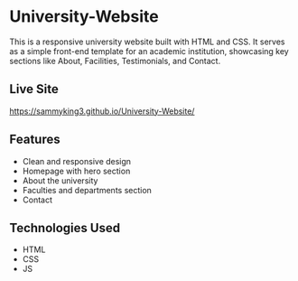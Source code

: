 # University-Website

This is a responsive university website built with HTML and CSS. It serves as a simple front-end template for an academic institution, showcasing key sections like About, Facilities, Testimonials, and Contact.

## Live Site
https://sammyking3.github.io/University-Website/
##  Features
- Clean and responsive design
- Homepage with hero section
- About the university
- Faculties and departments section
- Contact

## Technologies Used
- HTML
- CSS
- JS



